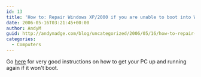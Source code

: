 ```yaml
---
id: 13
title: 'How to: Repair Windows XP/2000 if you are unable to boot into Windows'
date: 2006-05-16T03:21:45+00:00
author: AndyM
guid: http://andymadge.com/blog/uncategorized/2006/05/16/how-to-repair-windows-xp2000-if-you-are-unable-to-boot-into-windows/
categories:
  - Computers
---
```

Go [here](http://www.techspot.com/vb/post63828-1.html) for very good instructions on how to get your PC up and running again if it won't boot.